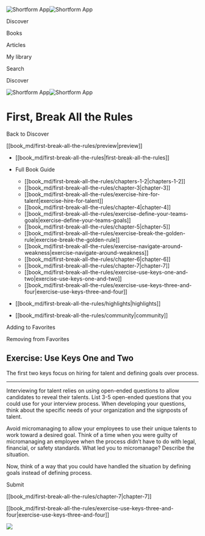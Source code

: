 ![Shortform App](/img/logo.36a2399e.svg)![Shortform App](/img/logo-dark.70c1b072.svg)

Discover

Books

Articles

My library

Search

Discover

![Shortform App](/img/logo.36a2399e.svg)![Shortform App](/img/logo-dark.70c1b072.svg)

# First, Break All the Rules

Back to Discover

[[book_md/first-break-all-the-rules/preview|preview]]

  * [[book_md/first-break-all-the-rules|first-break-all-the-rules]]
  * Full Book Guide

    * [[book_md/first-break-all-the-rules/chapters-1-2|chapters-1-2]]
    * [[book_md/first-break-all-the-rules/chapter-3|chapter-3]]
    * [[book_md/first-break-all-the-rules/exercise-hire-for-talent|exercise-hire-for-talent]]
    * [[book_md/first-break-all-the-rules/chapter-4|chapter-4]]
    * [[book_md/first-break-all-the-rules/exercise-define-your-teams-goals|exercise-define-your-teams-goals]]
    * [[book_md/first-break-all-the-rules/chapter-5|chapter-5]]
    * [[book_md/first-break-all-the-rules/exercise-break-the-golden-rule|exercise-break-the-golden-rule]]
    * [[book_md/first-break-all-the-rules/exercise-navigate-around-weakness|exercise-navigate-around-weakness]]
    * [[book_md/first-break-all-the-rules/chapter-6|chapter-6]]
    * [[book_md/first-break-all-the-rules/chapter-7|chapter-7]]
    * [[book_md/first-break-all-the-rules/exercise-use-keys-one-and-two|exercise-use-keys-one-and-two]]
    * [[book_md/first-break-all-the-rules/exercise-use-keys-three-and-four|exercise-use-keys-three-and-four]]
  * [[book_md/first-break-all-the-rules/highlights|highlights]]
  * [[book_md/first-break-all-the-rules/community|community]]



Adding to Favorites 

Removing from Favorites 

## Exercise: Use Keys One and Two

The first two keys focus on hiring for talent and defining goals over process.

* * *

Interviewing for talent relies on using open-ended questions to allow candidates to reveal their talents. List 3-5 open-ended questions that you could use for your interview process. When developing your questions, think about the specific needs of your organization and the signposts of talent.

Avoid micromanaging to allow your employees to use their unique talents to work toward a desired goal. Think of a time when you were guilty of micromanaging an employee when the process didn’t have to do with legal, financial, or safety standards. What led you to micromanage? Describe the situation.

Now, think of a way that you could have handled the situation by defining goals instead of defining process.

Submit 

[[book_md/first-break-all-the-rules/chapter-7|chapter-7]]

[[book_md/first-break-all-the-rules/exercise-use-keys-three-and-four|exercise-use-keys-three-and-four]]

![](https://bat.bing.com/action/0?ti=56018282&Ver=2&mid=4af84cd6-b618-43dc-9849-1eb9ae68c3bd&sid=49fff5b0636c11eeb9c611038afc8668&vid=4a005010636c11ee80c703d4c4a7acd5&vids=0&msclkid=N&pi=0&lg=en-US&sw=800&sh=600&sc=24&nwd=1&tl=Shortform%20%7C%20Book&p=https%3A%2F%2Fwww.shortform.com%2Fapp%2Fbook%2Ffirst-break-all-the-rules%2Fexercise-use-keys-one-and-two&r=&lt=445&evt=pageLoad&sv=1&rn=821547)
